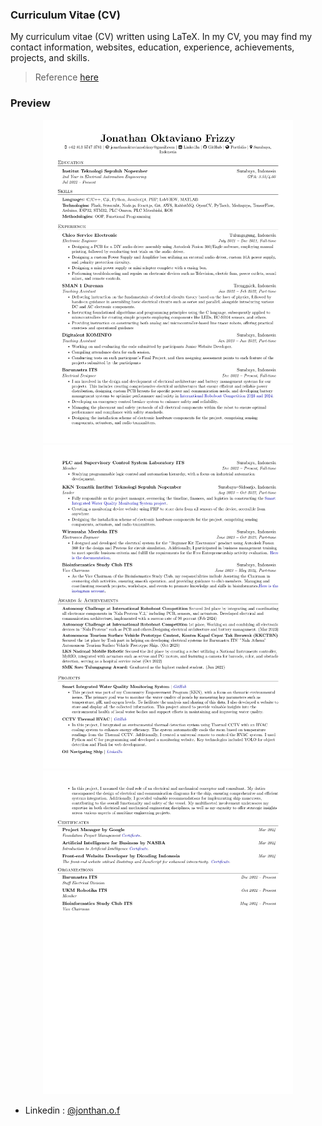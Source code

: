 ### Curriculum Vitae (CV)

My curriculum vitae (CV) written using LaTeX. In my CV, you may find my contact information, websites, education, experience, achievements, projects, and skills.

> Reference [here](https://github.com/arasgungore/arasgungore-CV)

### Preview

<p align="center">
    <img alt="Screenshot" src="/doc/cv_1.jpg" width="400">
    <img alt="Screenshot" src="/doc/cv_3.jpg" width="400">
    <img alt="Screenshot" src="/doc/cv_2.jpg" width="400">
</p>

 - Linkedin : [@jonthan.o.f](linkedin.com/in/jonathan-oktaviano/)